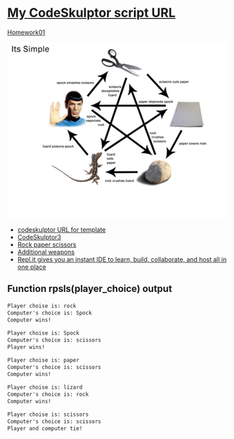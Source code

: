 # [My CodeSkulptor script URL](https://py3.codeskulptor.org/#user302_yp8Me5Sa6l_0.py)

[Homework01](https://github.com/20awesome/VladBolibruk_MA2018Python/issues/2)

![alt text](rpsls.jpg "RPSLS")

* [codeskulptor URL for template](http://www.codeskulptor.org/#examples-rpsls_template.py)
* [CodeSkulptor3](https://py3.codeskulptor.org/)
* [Rock paper scissors](https://en.wikipedia.org/wiki/Rock%E2%80%93paper%E2%80%93scissors)
* [Additional weapons](https://en.wikipedia.org/wiki/Rock%E2%80%93paper%E2%80%93scissors#Additional_weapons)
* [Repl.it gives you an instant IDE to learn, build, collaborate, and host all in one place](https://repl.it/languages)


## Function **rpsls(player_choice)** output

```
Player choise is: rock
Computer's choice is: Spock
Computer wins!
```

```
Player choise is: Spock
Computer's choice is: scissors
Player wins!
```

```
Player choise is: paper
Computer's choice is: scissors
Computer wins!
```

```
Player choise is: lizard
Computer's choice is: rock
Computer wins!
```

```
Player choise is: scissors
Computer's choice is: scissors
Player and computer tie!
```